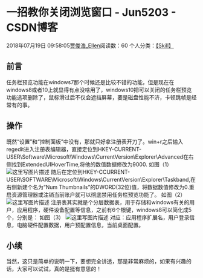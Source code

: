 # 一招教你关闭浏览窗口 - Jun5203 - CSDN博客
2018年07月19日 09:58:05[贾俊浩_Ellen](https://me.csdn.net/Ellen5203)阅读数：60
个人分类：[【Skill】](https://blog.csdn.net/Ellen5203/article/category/7948870)
## 前言
任务栏预览功能在windows7那个时候还是比较不错的功能，但是现在在windows8或者10上就显得有点没啥用了，windows10把可以关闭的任务栏预览功能选项删除了，鼠标滑过后不仅会遮挡屏幕，要是磁盘性能不济，卡顿跳帧是经常有的事。
## 操作
既然“设置”和“控制面板”中没有，那就只好拿注册表开刀了。win+r之后输入regedit进入注册表编辑器，直接定位到HKEY-CURRENT-USER\Software\Microsoft\Windows\CurrentVersion\Explorer\Advanced在右侧找到ExtendedUIHoverTime,将他的数值数据修改为9000. 
如图（1） 
![这里写图片描述](https://img-blog.csdn.net/20180719095647958?watermark/2/text/aHR0cHM6Ly9ibG9nLmNzZG4ubmV0L0VsbGVuNTIwMw==/font/5a6L5L2T/fontsize/400/fill/I0JBQkFCMA==/dissolve/70)
随后在定位到HKEY-CCURRENT-USER\SOFTWARE\Microsoft\Windows\CurrentVersion\Explorer\Taskband,在右侧新建个名为“Num Thumbnails”的DWORD(32位)值，将数据数值修改为0.重启资源管理器或注销当前账户就可以彻底禁用任务栏预览功能了。 
如图（2） 
![这里写图片描述](https://img-blog.csdn.net/20180719095658279?watermark/2/text/aHR0cHM6Ly9ibG9nLmNzZG4ubmV0L0VsbGVuNTIwMw==/font/5a6L5L2T/fontsize/400/fill/I0JBQkFCMA==/dissolve/70)
注册表其实就是个分层数据表，用于存储和windows有关的用户，应用程序，硬件设备配置等信息，之前有6个根键，windows8可以简化成5个，分别是： 
如图（3） 
![这里写图片描述](https://img-blog.csdn.net/20180719095707453?watermark/2/text/aHR0cHM6Ly9ibG9nLmNzZG4ubmV0L0VsbGVuNTIwMw==/font/5a6L5L2T/fontsize/400/fill/I0JBQkFCMA==/dissolve/70)
对应：应用程序扩展名，用户登录信息，电脑硬件配置数据，用户预配置信息，当前桌面配置。
## 小续
当然，这只是简单的说明一下，要想完全讲透，那是非常麻烦的，如果有兴趣的话，大家可以试试，真的是挺有意思的！
